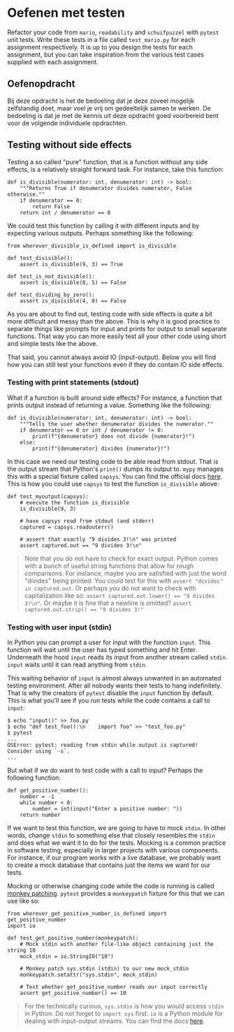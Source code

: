 # Oefenen met testen

Refactor your code from `mario`, `readability` and `schuifpuzzel` with `pytest` unit tests. Write these tests in a file called `test_mario.py` for each assignment respectively. It is up to you design the tests for each assignment, but you can take inspiration from the various test cases supplied with each assignment.

## Oefenopdracht

Bij deze opdracht is het de bedoeling dat je deze zoveel mogelijk zelfstandig doet, maar voel je vrij om gedeeltelijk samen te werken. De bedoeling is dat je met de kennis uit deze opdracht goed voorbereid bent voor de volgende individuele opdrachten.

## Testing without side effects

Testing a so called "pure" function, that is a function without any side effects, is a relatively straight forward task. For instance, take this function:
 
    def is_divisible(numerator: int, denumerator: int) -> bool:
        """Returns True if denumerator divides numerator, False otherwise.""
        if denumerator == 0:
            return False
        return int / denumerator == 0

We could test this function by calling it with different inputs and by expecting various outputs. Perhaps something like the following:

    from wherever_divisible_is_defined import is_divisible

    def test_divisible():
        assert is_divisible(9, 3) == True

    def test_is_not_divisible():
        assert is_divisible(8, 5) == False

    def test_dividing_by_zero():
        assert is_divisible(4, 0) == False

As you are about to find out, testing code with side effects is quite a bit more difficult and messy than the above. This is why it is good practice to separate things like prompts for input and prints for output to small separate functions. That way you can more easily test all your other code using short and simple tests like the above.

That said, you cannot always avoid IO (input-output). Below you will find how you can still test your functions even if they do contain IO side effects.


### Testing with print statements (stdout)

What if a function is built around side effects? For instance, a function that prints output instead of returning a value. Something like the following:

    def is_divisible(numerator: int, denumerator: int) -> bool:
        """Tells the user whether denumerator divides the numerator.""
        if denumerator == 0 or int / denumerator != 0:
            print(f"{denumerator} does not divide {numerator}!")
        else:
            print(f"{denumerator} divides {numerator}!")

In this case we need our testing code to be able read from stdout. That is the output stream that Python's `print()` dumps its output to. `mypy` manages this with a special fixture called `capsys`. You can find the official docs [here](https://docs.pytest.org/en/7.1.x/how-to/capture-stdout-stderr.html#accessing-captured-output-from-a-test-function). This is how you could use `capsys` to test the function `is_divisible` above:

    def test_myoutput(capsys):
        # execute the function is_divisible
        is_divisible(9, 3)
        
        # have capsys read from stdout (and stderr)
        captured = capsys.readouterr()

        # assert that exactly "9 divides 3!\n" was printed
        assert captured.out == "9 divides 3!\n"

> Note that you do not have to check for exact output. Python comes with a bunch of useful string functions that allow for rough comparisons. For instance, maybe you are satisfied with just the word "divides" being printed. You could test for this with `assert "divides" in captured.out`. Or perhaps you do not want to check with capitalization like so: `assert captured.out.lower() == "9 divides 3!\n"`. Or maybe it is fine that a newline is omitted? `assert captured.out.strip() == "9 divides 3!"`


### Testing with user input (stdin)

In Python you can prompt a user for input with the function `input`. This function will wait until the user has typed something and hit Enter. Underneath the hood `input` reads its input from another stream called `stdin`. `input` waits until it can read anything from `stdin`.

This waiting behavior of `input` is almost always unwanted in an automated testing environment. After all nobody wants their tests to hang indefinitely. That is why the creators of `pytest` disable the `input` function by default. This is what you'll see if you run tests while the code contains a call to `input`:

    $ echo "input()" >> foo.py
    $ echo "def test_foo():\n    import foo" >> "test_foo.py"
    $ pytest
    ...
    OSError: pytest: reading from stdin while output is captured!  Consider using `-s`.
    ...

But what if we do want to test code with a call to input? Perhaps the following function:

    def get_positive_number():
        number = -1
        while number < 0:
            number = int(input("Enter a positive number: "))
        return number

If we want to test this function, we are going to have to mock `stdin`. In other words, change `stdin` to something else that closely resembles the `stdin` and does what we want it to do for the tests. Mocking is a common practice in software testing, especially in larger projects with various components. For instance, if our program works with a live database, we probably want to create a mock database that contains just the items we want for our tests.

Mocking or otherwise changing code while the code is running is called [monkey patching](https://en.wikipedia.org/wiki/Monkey_patch). `pytest` provides a `monkeypatch` fixture for this that we can use like so:

    from wherever_get_positive_number_is_defined import get_positive_number
    import io

    def test_get_positive_number(monkeypatch):
        # Mock stdin with another file-like object containing just the string 10
        mock_stdin = io.StringIO("10")
        
        # Monkey patch sys.stdin (stdin) to our new mock_stdin
        monkeypatch.setattr("sys.stdin", mock_stdin)
        
        # Test whether get_positive_number reads our input correctly
        assert get_positive_number() == 10

> For the technically curious, `sys.stdin` is how you would access `stdin` in Python. Do not forget to `import sys` first. `io` is a Python module for dealing with input-output streams. You can find the docs [here](https://docs.python.org/3/library/io.html).
